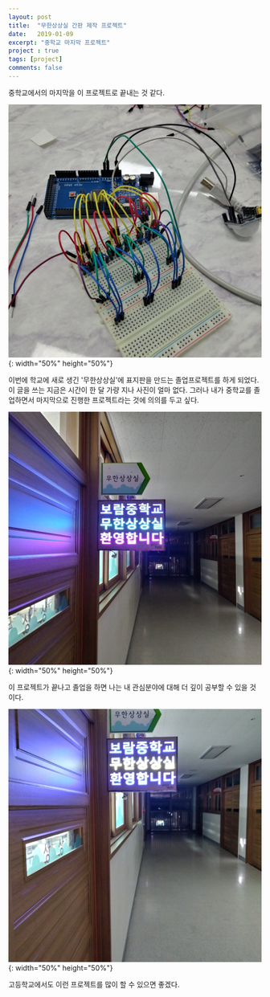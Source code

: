 ```yaml
---
layout: post
title:  "무한상상실 간판 제작 프로젝트"
date:   2019-01-09
excerpt: "중학교 마지막 프로젝트"
project : true
tags: [project]
comments: false
---
```


중학교에서의 마지막을 이 프로젝트로 끝내는 것 같다.

![boramMiddleSchool_TheLastProject_inside](https://raw.githubusercontent.com/streetlamp0912/streetlamp0912.github.io/master/_posts/2019-01-09-무한상상실-간판-제작-프로젝트.assets/boramMiddleSchool_TheLastProject_inside.jpg){: width="50%" height="50%"}

이번에 학교에 새로 생긴 '무한상상실'에 표지판을 만드는 졸업프로젝트를 하게 되었다. 이 글을 쓰는 지금은 시간이 한 달 가량 지나 사진이 얼마 없다. 그러나 내가 중학교를 졸업하면서 마지막으로 진행한 프로젝트라는 것에 의의를 두고 싶다.

![boramMiddleSchool_TheLastProject](https://raw.githubusercontent.com/streetlamp0912/streetlamp0912.github.io/master/_posts/2019-01-09-무한상상실-간판-제작-프로젝트.assets/boramMiddleSchool_TheLastProject.jpg){: width="50%" height="50%"}

이 프로젝트가 끝나고 졸업을 하면 나는 내 관심분야에 대해 더 깊이 공부할 수 있을 것이다. 

![boramMiddleSchool_TheLastProject2](https://raw.githubusercontent.com/streetlamp0912/streetlamp0912.github.io/master/_posts/2019-01-09-무한상상실-간판-제작-프로젝트.assets/boramMiddleSchool_TheLastProject2.jpg){: width="50%" height="50%"}

고등학교에서도 이런 프로젝트를 많이 할 수 있으면 좋겠다.